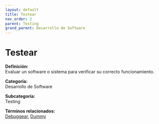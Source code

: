 ```yaml
---
layout: default
title: Testear
nav_order: 2
parent: Testing
grand_parent: Desarrollo de Software
---
```


# Testear

**Definición:**  
Evaluar un software o sistema para verificar su correcto funcionamiento.

**Categoría:**  
Desarrollo de Software  

**Subcategoría:**  
Testing

**Términos relacionados:**  
[Debuggear](https://maleniski.github.io/diccionario-angl-tec-mx/docs/desarrollo-de-software/testing/debuggear.html), [Dummy](https://maleniski.github.io/diccionario-angl-tec-mx/docs/desarrollo-de-software/testing/dummy.html)

